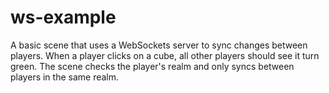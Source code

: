 # ws-example
 A basic scene that uses a WebSockets server to sync changes between players. When a player clicks on a cube, all other players should see it turn green. The scene checks the player's realm and only syncs between players in the same realm.
